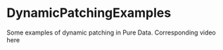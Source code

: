 # DynamicPatchingExamples
Some examples of dynamic patching in Pure Data. Corresponding video here 
